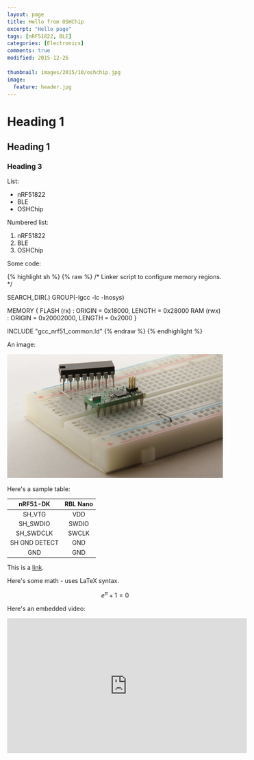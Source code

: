```yaml
---
layout: page
title: Hello from OSHChip
excerpt: "Hello page"
tags: [nRF51822, BLE]
categories: [Electronics]
comments: true
modified: 2015-12-26

thumbnail: images/2015/10/oshchip.jpg
image:
  feature: header.jpg
---
```


# Heading 1

## Heading 1

### Heading 3

List:

* nRF51822
* BLE
* OSHChip

Numbered list:

1. nRF51822
2. BLE
3. OSHChip

Some code:

{% highlight sh %}
{% raw %}
/* Linker script to configure memory regions. */

SEARCH_DIR(.)
GROUP(-lgcc -lc -lnosys)

MEMORY
{
  FLASH (rx) : ORIGIN = 0x18000, LENGTH = 0x28000
  RAM (rwx) :  ORIGIN = 0x20002000, LENGTH = 0x2000
}

INCLUDE "gcc_nrf51_common.ld"
{% endraw %}
{% endhighlight %}


An image:

![OSHChip](/images/2015/10/oshchip2.png "OSHChip")


Here's a sample table:

| nRF51-DK | RBL Nano |
|:--------:|:--------:|
| SH_VTG  | VDD |
| SH_SWDIO | SWDIO |
| SH_SWDCLK | SWCLK |
| SH GND DETECT | GND |
| GND | GND |

This is a [link][1].

Here's some math - uses LaTeX syntax.

$$e^\pi + 1 = 0$$

Here's an embedded video:

<p>
<iframe width="560" height="315" src="https://www.youtube.com/embed/pIaPSRHiDrM" frameborder="0" allowfullscreen></iframe>
</p>


[1]: https://hackaday.io/project/7212-oshchip-v10



